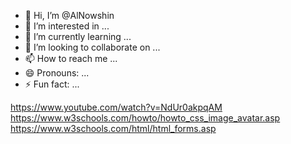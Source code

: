 - 👋 Hi, I’m @AlNowshin
- 👀 I’m interested in ...
- 🌱 I’m currently learning ...
- 💞️ I’m looking to collaborate on ...
- 📫 How to reach me ...
- 😄 Pronouns: ...
- ⚡ Fun fact: ...

<!---
AlNowshin/AlNowshin is a ✨ special ✨ repository because its `README.md` (this file) appears on your GitHub profile.
You can click the Preview link to take a look at your changes.
--->
https://www.youtube.com/watch?v=NdUr0akpqAM
https://www.w3schools.com/howto/howto_css_image_avatar.asp
https://www.w3schools.com/html/html_forms.asp


